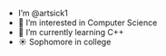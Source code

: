 - I’m @artsick1
- 👀 I’m interested in Computer Science 
- 🌱 I’m currently learning C++
- ☀️ Sophomore in college

<!---
artsick1/artsick1 is a ✨ special ✨ repository because its `README.md` (this file) appears on your GitHub profile.
You can click the Preview link to take a look at your changes.
--->
